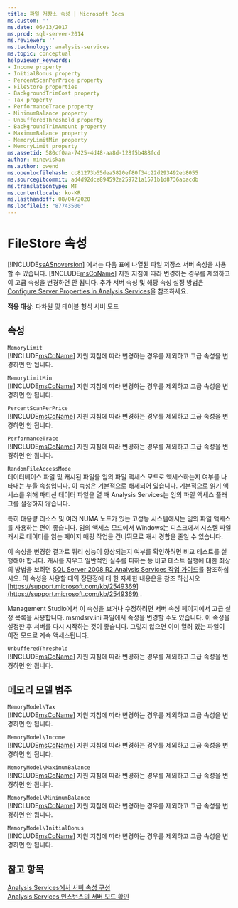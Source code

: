 ```yaml
---
title: 파일 저장소 속성 | Microsoft Docs
ms.custom: ''
ms.date: 06/13/2017
ms.prod: sql-server-2014
ms.reviewer: ''
ms.technology: analysis-services
ms.topic: conceptual
helpviewer_keywords:
- Income property
- InitialBonus property
- PercentScanPerPrice property
- FileStore properties
- BackgroundTrimCost property
- Tax property
- PerformanceTrace property
- MinimumBalance property
- UnbufferedThreshold property
- BackgroundTrimAmount property
- MaximumBalance property
- MemoryLimitMin property
- MemoryLimit property
ms.assetid: 580cf0aa-7425-4d48-aa8d-128f5b488fcd
author: minewiskan
ms.author: owend
ms.openlocfilehash: cc81273b55dea5820ef80f34c22d293492eb8055
ms.sourcegitcommit: ad4d92dce894592a259721a1571b1d8736abacdb
ms.translationtype: MT
ms.contentlocale: ko-KR
ms.lasthandoff: 08/04/2020
ms.locfileid: "87743500"
---
```

# <a name="filestore-properties"></a>FileStore 속성
  [!INCLUDE[ssASnoversion](../../includes/ssasnoversion-md.md)] 에서는 다음 표에 나열된 파일 저장소 서버 속성을 사용할 수 있습니다. [!INCLUDE[msCoName](../../includes/msconame-md.md)] 지원 지침에 따라 변경하는 경우를 제외하고 이 고급 속성을 변경하면 안 됩니다. 추가 서버 속성 및 해당 속성 설정 방법은 [Configure Server Properties in Analysis Services](server-properties-in-analysis-services.md)을 참조하세요.  
  
 **적용 대상:** 다차원 및 테이블 형식 서버 모드  
  
## <a name="properties"></a>속성  
 `MemoryLimit`  
 [!INCLUDE[msCoName](../../includes/msconame-md.md)] 지원 지침에 따라 변경하는 경우를 제외하고 고급 속성을 변경하면 안 됩니다.  
  
 `MemoryLimitMin`  
 [!INCLUDE[msCoName](../../includes/msconame-md.md)] 지원 지침에 따라 변경하는 경우를 제외하고 고급 속성을 변경하면 안 됩니다.  
  
 `PercentScanPerPrice`  
 [!INCLUDE[msCoName](../../includes/msconame-md.md)] 지원 지침에 따라 변경하는 경우를 제외하고 고급 속성을 변경하면 안 됩니다.  
  
 `PerformanceTrace`  
 [!INCLUDE[msCoName](../../includes/msconame-md.md)] 지원 지침에 따라 변경하는 경우를 제외하고 고급 속성을 변경하면 안 됩니다.  
  
 `RandomFileAccessMode`  
 데이터베이스 파일 및 캐시된 파일을 임의 파일 액세스 모드로 액세스하는지 여부를 나타내는 부울 속성입니다. 이 속성은 기본적으로 해제되어 있습니다. 기본적으로 읽기 액세스를 위해 파티션 데이터 파일을 열 때 Analysis Services는 임의 파일 액세스 플래그를 설정하지 않습니다.  
  
 특히 대용량 리소스 및 여러 NUMA 노드가 있는 고성능 시스템에서는 임의 파일 액세스를 사용하는 편이 좋습니다. 임의 액세스 모드에서 Windows는 디스크에서 시스템 파일 캐시로 데이터를 읽는 페이지 매핑 작업을 건너뛰므로 캐시 경합을 줄일 수 있습니다.  
  
 이 속성을 변경한 결과로 쿼리 성능이 향상되는지 여부를 확인하려면 비교 테스트를 실행해야 합니다. 캐시를 지우고 일반적인 실수를 피하는 등 비교 테스트 실행에 대한 최상의 방법을 보려면 [SQL Server 2008 R2 Analysis Services 작업 가이드](https://go.microsoft.com/fwlink/?LinkID=225539)를 참조하십시오. 이 속성을 사용할 때의 장단점에 대 한 자세한 내용은을 참조 하십시오 [https://support.microsoft.com/kb/2549369](https://support.microsoft.com/kb/2549369) .  
  
 Management Studio에서 이 속성을 보거나 수정하려면 서버 속성 페이지에서 고급 설정 목록을 사용합니다. msmdsrv.ini 파일에서 속성을 변경할 수도 있습니다. 이 속성을 설정한 후 서버를 다시 시작하는 것이 좋습니다. 그렇지 않으면 이미 열려 있는 파일이 이전 모드로 계속 액세스됩니다.  
  
 `UnbufferedThreshold`  
 [!INCLUDE[msCoName](../../includes/msconame-md.md)] 지원 지침에 따라 변경하는 경우를 제외하고 고급 속성을 변경하면 안 됩니다.  
  
## <a name="memory-model-category"></a>메모리 모델 범주  
 `MemoryModel\Tax`  
 [!INCLUDE[msCoName](../../includes/msconame-md.md)] 지원 지침에 따라 변경하는 경우를 제외하고 고급 속성을 변경하면 안 됩니다.  
  
 `MemoryModel\Income`  
 [!INCLUDE[msCoName](../../includes/msconame-md.md)] 지원 지침에 따라 변경하는 경우를 제외하고 고급 속성을 변경하면 안 됩니다.  
  
 `MemoryModel\MaximumBalance`  
 [!INCLUDE[msCoName](../../includes/msconame-md.md)] 지원 지침에 따라 변경하는 경우를 제외하고 고급 속성을 변경하면 안 됩니다.  
  
 `MemoryModel\MinimumBalance`  
 [!INCLUDE[msCoName](../../includes/msconame-md.md)] 지원 지침에 따라 변경하는 경우를 제외하고 고급 속성을 변경하면 안 됩니다.  
  
 `MemoryModel\InitialBonus`  
 [!INCLUDE[msCoName](../../includes/msconame-md.md)] 지원 지침에 따라 변경하는 경우를 제외하고 고급 속성을 변경하면 안 됩니다.  
  
## <a name="see-also"></a>참고 항목  
 [Analysis Services에서 서버 속성 구성](server-properties-in-analysis-services.md)   
 [Analysis Services 인스턴스의 서버 모드 확인](../instances/determine-the-server-mode-of-an-analysis-services-instance.md)  
  
  
